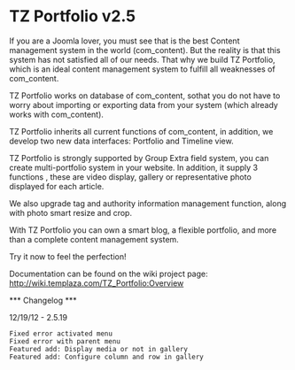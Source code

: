 # TZ Portfolio v2.5
If you are a Joomla lover, you must see that is the best Content management system in the world (com_content). But the reality is that this system has not satisfied all of our needs. That why we build TZ Portfolio, which is an ideal content management system to fulfill all weaknesses of com_content.

TZ Portfolio works on database of com_content, sothat you do not have to worry about importing or exporting data from your system (which already works with com_content).

TZ Portfolio inherits all current functions of com_content, in addition, we develop two new data interfaces: Portfolio and Timeline view.

TZ Portfolio is strongly supported by Group Extra field system, you can create multi-portfolio system in your website. In addition, it supply 3 functions , these are video display, gallery or representative photo displayed for each article.

We also upgrade tag and authority information management function, along with photo smart resize and crop.

With TZ Portfolio you can own a smart blog, a flexible portfolio, and more than a complete content management system.

Try it now to feel the perfection! 

Documentation can be found on the wiki project page: http://wiki.templaza.com/TZ_Portfolio:Overview

*** Changelog ***

12/19/12 - 2.5.19

	Fixed error activated menu
	Fixed error with parent menu
	Featured add: Display media or not in gallery
	Featured add: Configure column and row in gallery

